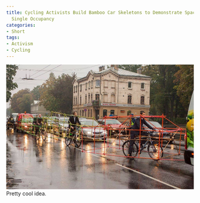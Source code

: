 ```yaml
---
title: Cycling Activists Build Bamboo Car Skeletons to Demonstrate Space Taken by
  Single Occupancy
categories:
- Short
tags:
- Activism
- Cycling
---
```


![](/images/static_52001c0be4b09bc7c9f838c9_52224ed3e4b0ba9919a3e0e1_54684b14e4b02ed9bcb9ee15_1416121109298_image.jpg) 
Pretty cool idea.
